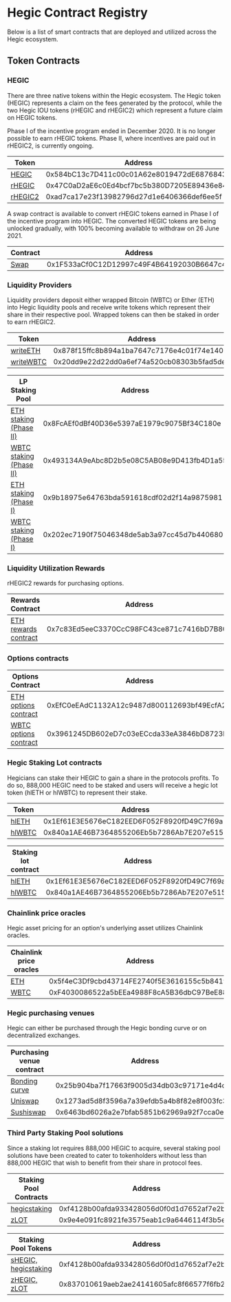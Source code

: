 # Hegic Contract Registry

Below is a list of smart contracts that are deployed and utilized across the Hegic ecosystem.

## Token Contracts

### HEGIC

There are three native tokens within the Hegic ecosystem. The Hegic token (HEGIC) represents a claim on the fees generated by the protocol, while the two Hegic IOU tokens (rHEGIC and rHEGIC2) which represent a future claim on HEGIC tokens.

Phase I of the incentive program ended in December 2020. It is no longer possible to earn rHEGIC tokens. Phase II, where incentives are paid out in rHEGIC2, is currently ongoing.

| Token                                                                             | Address                                    |
| --------------------------------------------------------------------------------- | ------------------------------------------ |
| [HEGIC](https://etherscan.io/token/0x584bC13c7D411c00c01A62e8019472dE68768430)    | 0x584bC13c7D411c00c01A62e8019472dE68768430 |
| [rHEGIC](https://etherscan.io/token/0x47C0aD2aE6c0Ed4bcf7bc5b380D7205E89436e84)   | 0x47C0aD2aE6c0Ed4bcf7bc5b380D7205E89436e84 |
| [rHEGIC2](https://etherscan.io/token/0xad7ca17e23f13982796d27d1e6406366def6ee5f)   | 0xad7ca17e23f13982796d27d1e6406366def6ee5f |

A swap contract is available to convert rHEGIC tokens earned in Phase I of the incentive program into HEGIC. The converted HEGIC tokens are being unlocked gradually, with 100% becoming available to withdraw on 26 June 2021.

| Contract                                                                        | Address                                    | Github |
| ------------------------------------------------------------------------------- | ------------------------------------------ | ------------------------------------------------------------------------------------------------------------ |
| [Swap](https://etherscan.io/address/0x1f533acf0c12d12997c49f4b64192030b6647c46) | 0x1F533aCf0C12D12997c49F4B64192030B6647c46 | [GradualTokenSwap.sol](https://github.com/hegic/GradualTokenSwap/blob/master/contracts/GradualTokenSwap.sol) |

### Liquidity Providers

Liquidity providers deposit either wrapped Bitcoin (WBTC) or Ether (ETH) into Hegic liquidity pools and receive write tokens which represent their share in their respective pool. Wrapped tokens can then be staked in order to earn rHEGIC2.


| Token                                                                              | Address                                    |
| ---------------------------------------------------------------------------------- | ------------------------------------------ |
| [writeETH](https://etherscan.io/token/0x878f15ffc8b894a1ba7647c7176e4c01f74e140b)  | 0x878f15ffc8b894a1ba7647c7176e4c01f74e140b |
| [writeWBTC](https://etherscan.io/token/0x20dd9e22d22dd0a6ef74a520cb08303b5fad5de7) | 0x20dd9e22d22dd0a6ef74a520cb08303b5fad5de7 |

| LP Staking Pool                                                                         | Address                                    | Github                                                                                                       |
| --------------------------------------------------------------------------------------- | ------------------------------------------ | ------------------------------------------------------------------------------------------------------------ |
| [ETH staking (Phase II)](https://etherscan.io/address/0x8fcaef0dbf40d36e5397ae1979c9075bf34c180e)  | 0x8FcAEf0dBf40D36e5397aE1979c9075Bf34C180e | |
| [WBTC staking (Phase II)](https://etherscan.io/address/0x493134a9eabc8d2b5e08c5ab08e9d413fb4d1a55) | 0x493134A9eAbc8D2b5e08C5AB08e9D413fb4D1a55 | |
| [ETH staking (Phase I)](https://etherscan.io/address/0x9b18975e64763bda591618cdf02d2f14a9875981)  | 0x9b18975e64763bda591618cdf02d2f14a9875981 | [HegicETHOptions.sol](https://github.com/hegic/contracts-v888/blob/master/contracts/Pool/HegicETHPool.sol)   |
| [WBTC staking (Phase I)](https://etherscan.io/address/0x202ec7190f75046348de5ab3a97cc45d7b440680) | 0x202ec7190f75046348de5ab3a97cc45d7b440680 | [HegicWBTCOptions.sol](https://github.com/hegic/contracts-v888/blob/master/contracts/Pool/HegicWBTCPool.sol) |

### Liquidity Utilization Rewards

rHEGIC2 rewards for purchasing options.

| Rewards Contract                                                                                 | Address                                    |
| -------------------------------------------------------------------------------------------------| ------------------------------------------ |
| [ETH rewards contract](https://etherscan.io/address/0x7c83Ed5eeC3370CcC98FC43ce871c7416bD7B803)  | 0x7c83Ed5eeC3370CcC98FC43ce871c7416bD7B803 |

### Options contracts

| Options Contract                                                                                 | Address                                    | Github                                                                                                               |
| ------------------------------------------------------------------------------------------------ | ------------------------------------------ | -------------------------------------------------------------------------------------------------------------------- |
| [ETH options contract](https://etherscan.io/address/0xefc0eeadc1132a12c9487d800112693bf49ecfa2)  | 0xEfC0eEAdC1132A12c9487d800112693bf49EcfA2 | [HegicETHOptions.sol](https://github.com/hegic/contracts-v888/blob/master/contracts/Options/HegicETHOptions.sol)     |
| [WBTC options contract](https://etherscan.io/address/0x3961245db602ed7c03eeccda33ea3846bd8723bd) | 0x3961245DB602eD7c03eECcda33eA3846bD8723BD | [HegicWBTCOptions.sol](https://github.com/hegic/contracts-v888/blob/master/contracts/Options/HegicWBTCOptions.sol)   |

### Hegic Staking Lot contracts

Hegicians can stake their HEGIC to gain a share in the protocols profits. To do so, 888,000 HEGIC need to be staked and users will receive a hegic lot token (hlETH or hlWBTC) to represent their stake.

| Token                                                                           | Address                                    |
| ------------------------------------------------------------------------------- | ------------------------------------------ |
| [hlETH](https://etherscan.io/token/0x1ef61e3e5676ec182eed6f052f8920fd49c7f69a)  | 0x1Ef61E3E5676eC182EED6F052F8920fD49C7f69a |
| [hlWBTC](https://etherscan.io/token/0x840a1ae46b7364855206eb5b7286ab7e207e515b) | 0x840a1AE46B7364855206Eb5b7286Ab7E207e515b |

| Staking lot contract                                                              | Address                                    | Github                                                                                                             |
| --------------------------------------------------------------------------------- | ------------------------------------------ | ------------------------------------------------------------------------------------------------------------------ |
| [hlETH](https://etherscan.io/address/0x840a1ae46b7364855206eb5b7286ab7e207e515b)  | 0x1Ef61E3E5676eC182EED6F052F8920fD49C7f69a | [HegicStakingETH.sol](https://github.com/hegic/contracts-v888/blob/master/contracts/Staking/HegicStakingETH.sol)   |
| [hlWBTC](https://etherscan.io/address/0x1ef61e3e5676ec182eed6f052f8920fd49c7f69a) | 0x840a1AE46B7364855206Eb5b7286Ab7E207e515b | [HegicStakingWBTC.sol](https://github.com/hegic/contracts-v888/blob/master/contracts/Staking/HegicStakingWBTC.sol) |

### Chainlink price oracles

Hegic asset pricing for an option's underlying asset utilizes Chainlink oracles.

| Chainlink price oracles                                                          | Address                                    |
| -------------------------------------------------------------------------------- | ------------------------------------------ |
| [ETH](https://etherscan.io/address/0x5f4eC3Df9cbd43714FE2740f5E3616155c5b8419)   | 0x5f4eC3Df9cbd43714FE2740f5E3616155c5b8419 |
| [WBTC](https://etherscan.io/address/0xf4030086522a5beea4988f8ca5b36dbc97bee88c)  | 0xF4030086522a5bEEa4988F8cA5B36dbC97BeE88c |

### Hegic purchasing venues

Hegic can either be purchased through the Hegic bonding curve or on decentralized exchanges.

| Purchasing venue contract                                                               | Address                                    | Github                                                                                                            |
| ---------------------------------------------------------------------------------------- | ------------------------------------------ | ----------------------------------------------------------------------------------------------------------------- |
| [Bonding curve](https://etherscan.io/address/0x25b904ba7f17663f9005d34db03c97171e4d4cb7) | 0x25b904ba7f17663f9005d34db03c97171e4d4cb7 | [BondingCurve.sol](https://github.com/hegic/contracts-v888/blob/master/contracts/BondingCurve/BondingCurve.sol)   |
| [Uniswap](https://etherscan.io/address/0x1273ad5d8f3596a7a39efdb5a4b8f82e8f003fc3)       | 0x1273ad5d8f3596a7a39efdb5a4b8f82e8f003fc3 |                                                                                                                   |
| [Sushiswap](https://etherscan.io/address/0x6463bd6026a2e7bfab5851b62969a92f7cca0eb6)     | 0x6463bd6026a2e7bfab5851b62969a92f7cca0eb6 |                                                                                                                   |

### Third Party Staking Pool solutions

Since a staking lot requires 888,000 HEGIC to acquire, several staking pool solutions have been created to cater to tokenholders without less than 888,000 HEGIC that wish to benefit from their share in protocol fees.

| Staking Pool Contracts                                                                    | Address                                    |
| ----------------------------------------------------------------------------------------- | ------------------------------------------ |
| [hegicstaking](https://etherscan.io/address/0xf4128b00afda933428056d0f0d1d7652af7e2b35)   | 0xf4128b00afda933428056d0f0d1d7652af7e2b35 |
| [zLOT](https://etherscan.io/address/0x9e4e091fc8921fe3575eab1c9a6446114f3b5ef2)           | 0x9e4e091fc8921fe3575eab1c9a6446114f3b5ef2 |


| Staking Pool Tokens                                                                               | Address                                    |
| ------------------------------------------------------------------------------------------------- | ------------------------------------------ |
| [sHEGIC, hegicstaking](https://etherscan.io/address/0xf4128b00afda933428056d0f0d1d7652af7e2b35)   | 0xf4128b00afda933428056d0f0d1d7652af7e2b35 |
| [zHEGIC, zLOT](https://etherscan.io/address/0x837010619aeb2ae24141605afc8f66577f6fb2e7)           | 0x837010619aeb2ae24141605afc8f66577f6fb2e7 |
